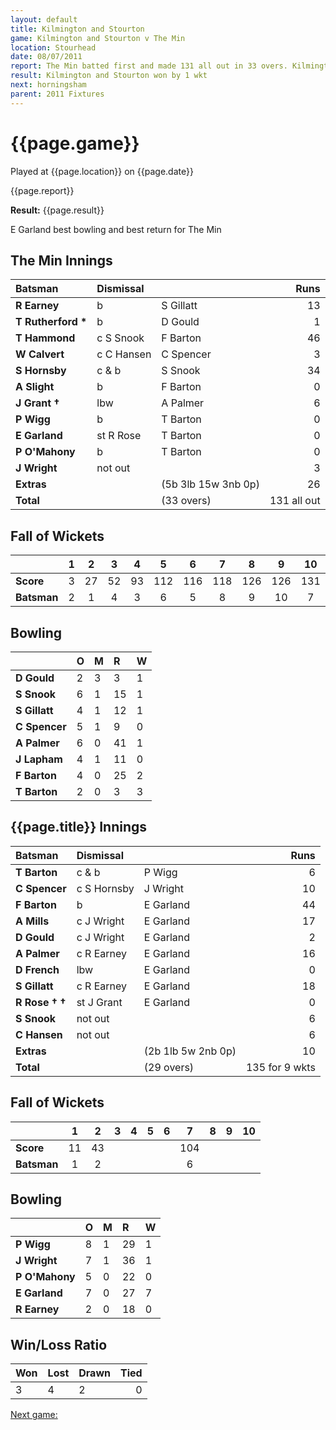 ```yaml
---
layout: default
title: Kilmington and Stourton
game: Kilmington and Stourton v The Min
location: Stourhead
date: 08/07/2011
report: The Min batted first and made 131 all out in 33 overs. Kilmington and Stourton replied with 135 for 9 wkts in 29 overs
result: Kilmington and Stourton won by 1 wkt
next: horningsham
parent: 2011 Fixtures
---
```


# {{page.game}}

Played at {{page.location}} on {{page.date}}

{{page.report}}

**Result:** {{page.result}}

E Garland best bowling and best return for The Min

## The Min Innings

| Batsman | Dismissal |  | Runs |
|:---|:---|---|---:|
| **R Earney** | b | S Gillatt | 13 |
| **T Rutherford &#42;** | b | D Gould | 1 |
| **T Hammond** | c S Snook | F Barton | 46 |
| **W Calvert** | c C Hansen | C Spencer | 3 |
| **S Hornsby** | c & b | S Snook | 34 |
| **A Slight** | b | F Barton | 0 |
| **J Grant &#8224;** | lbw | A Palmer | 6 |
| **P Wigg** | b | T Barton | 0 |
| **E Garland** | st R Rose | T Barton | 0 |
| **P O'Mahony** | b | T Barton | 0 |
| **J Wright** | not out |  | 3 |
| **Extras** | | (5b 3lb 15w 3nb 0p) | 26 |
| **Total** | | (33 overs) | 131 all out |

## Fall of Wickets

| | 1 | 2 | 3 | 4 | 5 | 6 | 7 | 8 | 9 | 10 |
|---|:---:|:---:|:---:|:---:|:---:|:---:|:---:|:---:|:---:|:---:|
| **Score** | 3 | 27 | 52 | 93 | 112 | 116 | 118 | 126 | 126 | 131 |
| **Batsman** | 2 | 1 | 4 | 3 | 6 | 5 | 8 | 9 | 10 | 7 |

## Bowling

| | O | M | R | W |
|---|:---|:---|:---|:---|
| **D Gould** | 2 | 3 | 3 | 1 |
| **S Snook** | 6 | 1 | 15 | 1 |
| **S Gillatt** | 4 | 1 | 12 | 1 |
| **C Spencer** | 5 | 1 | 9 | 0 |
| **A Palmer** | 6 | 0 | 41 | 1 |
| **J Lapham** | 4 | 1 | 11 | 0 |
| **F Barton** | 4 | 0 | 25 | 2 |
| **T Barton** | 2 | 0 | 3 | 3 |

## {{page.title}} Innings

| Batsman | Dismissal |  | Runs |
|:---|:---|---|---:|
| **T Barton** | c & b | P Wigg | 6 |
| **C Spencer** | c S Hornsby | J Wright | 10 |
| **F Barton** | b | E Garland | 44 |
| **A Mills** | c J Wright | E Garland | 17 |
| **D Gould** | c J Wright | E Garland | 2 |
| **A Palmer** | c R Earney | E Garland| 16 |
| **D French** | lbw | E Garland | 0 |
| **S Gillatt** | c R Earney | E Garland | 18 |
| **R Rose &#8224; &#8224;** | st J Grant | E Garland | 0 |
| **S Snook** | not out |  | 6 |
| **C Hansen** | not out |  | 6 |
| **Extras** | | (2b 1lb 5w 2nb 0p) | 10 |
| **Total** | | (29 overs) | 135 for 9 wkts |

## Fall of Wickets

| | 1 | 2 | 3 | 4 | 5 | 6 | 7 | 8 | 9 | 10 |
|---|:---:|:---:|:---:|:---:|:---:|:---:|:---:|:---:|:---:|:---:|
| **Score** | 11 | 43 |  |  |  |  | 104 |  |  |  |
| **Batsman** | 1 | 2 |  |  |  |  | 6 |  |  |  |

## Bowling

| | O | M | R | W |
|---|:---|:---|:---|:---|
| **P Wigg** | 8 | 1 | 29 | 1 |
| **J Wright** | 7 | 1 | 36 | 1 |
| **P O'Mahony** | 5 | 0 | 22 | 0 |
| **E Garland** | 7 | 0 | 27 | 7 |
| **R Earney** | 2 | 0 | 18 | 0 |

## Win/Loss Ratio

| Won | Lost | Drawn | Tied |
|:---|:---|:---|---:|
| 3 | 4 | 2 | 0 |

[Next game:]({{page.next}})
